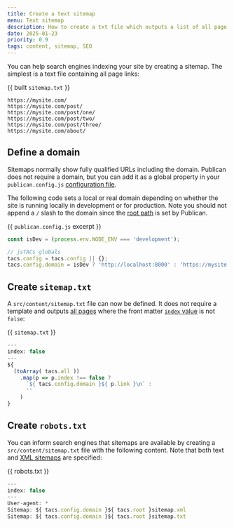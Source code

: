 ```yaml
---
title: Create a text sitemap
menu: Text sitemap
description: How to create a txt file which outputs a list of all page links for search engines.
date: 2025-01-23
priority: 0.9
tags: content, sitemap, SEO
---
```


You can help search engines indexing your site by creating a sitemap. The simplest is a text file containing all page links:

{{ built `sitemap.txt` }}
```
https://mysite.com/
https://mysite.com/post/
https://mysite.com/post/one/
https://mysite.com/post/two/
https://mysite.com/post/three/
https://mysite.com/about/
```


## Define a domain

Sitemaps normally show fully qualified URLs including the domain. Publican does not require a domain, but you can add it as a global property in your `publican.config.js` [configuration file](--ROOT--docs/setup/configuration/).

The following code sets a local or real domain depending on whether the site is running locally in development or for production. Note you should not append a `/` slash to the domain since the [root path](--ROOT--docs/reference/publican-options/#root-server-path) is set by Publican.

{{ `publican.config.js` excerpt }}
```js
const isDev = (process.env.NODE_ENV === 'development');

// jsTACs globals
tacs.config = tacs.config || {};
tacs.config.domain = isDev ? 'http://localhost:8000' : 'https://mysite.com';
```


## Create `sitemap.txt`

A `src/content/sitemap.txt` file can now be defined. It does not require a template and outputs [all pages](--ROOT--docs/reference/global-properties/#tacsall) where the front matter [`index` value](--ROOT--docs/reference/content-properties/#dataindex) is not `false`:

{{ `sitemap.txt` }}
```js
---
index: false
---
${
  (toArray( tacs.all ))
    .map(p => p.index !== false ?
      `${ tacs.config.domain }${ p.link }\n` :
      ''
    )
}
```


## Create `robots.txt`

You can inform search engines that sitemaps are available by creating a `src/content/sitemap.txt` file with the following content. Note that both text and [XML sitemaps](--ROOT--docs/recipe/feeds/xml-sitemap/) are specified:


{{ robots.txt }}
```js
---
index: false
---
User-agent: *
Sitemap: ${ tacs.config.domain }${ tacs.root }sitemap.xml
Sitemap: ${ tacs.config.domain }${ tacs.root }sitemap.txt
```

